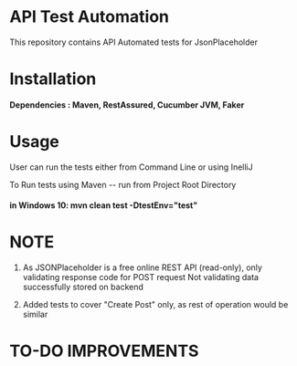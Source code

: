 # API Test Automation

 This repository contains API Automated tests for JsonPlaceholder


# Installation

#### Dependencies : Maven, RestAssured, Cucumber JVM, Faker


# Usage

User can run the tests either from Command Line or using InelliJ

To Run tests using Maven --
run from Project Root Directory

  #### in Windows 10:  mvn clean test -DtestEnv="test"   
  
 

# NOTE

1.  As JSONPlaceholder is a free online REST API  (read-only), only validating response code for POST request
    Not validating data successfully stored on backend
    
2.  Added tests to cover "Create Post" only, as rest of operation would be similar


# TO-DO IMPROVEMENTS
   